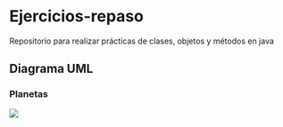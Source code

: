 # Ejercicios-repaso
Repositorio para realizar prácticas de clases, objetos y métodos en java
## Diagrama UML
### Planetas 
![](https://viewer.diagrams.net/?tags=%7B%7D&highlight=0000ff&edit=_blank&layers=1&nav=1#R7Vnbbts4EP0aA%2B1DCl2sOHl0nDTp1llk1wF2%2B0hLjMQtxVEpKnH69Z2RKOtmJ85ubgsYMGDxkBySZw6H1Gjkz9LVuWZZcgkRlyPPiVYj%2F3TkeZ4%2FmeAfIfcVEnh%2BBcRaRBXkNsBC%2FOQWdCxaiIjnnYYGQBqRdcEQlOKh6WBMa7jrNrsB2R01YzEfAIuQySH6l4hMUqFH3qTBL7iIk3pk9%2FC4qklZ3diuJE9YBHctyD8b%2BTMNYKqndDXjksirean6fd5Su56Y5srs0uH3i%2FSHk5j54psz%2FvuPeaJiAwfWyi2ThV3wlWSKG5bbSZv7mon8TqRUN%2FJPbkCZha1xsBwmQkZzdg8FzSQ3LPxel04S0OIntmcSq1wEsFob62jvkKwJKWcgQSOgoByg6bQgY3YYzXPsdlWv2O1Bl2zVaThnuaknCFKyLBfLcsrUMWU6FuoEjIHUNhoSWrPDteGrFmQJPueQcqPvsYmtPZhMrLet3P3Alu8a8QS%2BxZKWcNYyYVaw8dp441N8sG59gou9gYtHHq7VUZAuNSJTfF4YLVSMD2UDRxVktud%2FpMCU7tPwnff8tcGFTIpYYVHyG%2BpGHArcVlMLG8jIWMZCHHhetjkdN8iflhmCAPveyHLrJCKKuCIPg2GGLdcKzEAoUzIXnOAPuZw5n4JRgBOfYdltyvij5trMQOFamCidzVErd5z0skEGD%2B6cx7VhpYBa300Jhy8kBH%2BLEEKmjIhYVEkhZ2Y080fTYykMBl60iTTUwnD2qnhmVQTeG6tivEUVKctZpYgICqK0pQGci%2B82IXMvh2eTw%2BTojeUQbJHDLcgiJVb3inhdRbjO%2BI0lcbhFEpEoDwqXRoG9MF5dGP6uV8uXEsZkqzDwjq9CwehmCbKSRu8asdfFi%2BkieOuL5tEWXcAy5%2Fq2YpMkscQXec7UXgwvKIajHe%2BX%2FtELicEdvjPwKOZ1%2BgA5SSAGxeRZgyLThYp4ZHlu2syBPFi%2BwP%2FDjbm3aQRWGKCsgUnrJMOQT0tdDoUO%2BeNBzTAd8wddYQ3SYh70hOaSGXHbzSdtotl2vYIqVNYphcDrphQC97hro5qq7dbz1noe%2F8GBwxwR7lhJqs06fj38UVAuy6ZWcIs72WpdPCj33nRcQrSrD%2BxenYboIq5Ln9UW8Cm2%2F%2BU4ogWwlPawHJa%2BkJkbhs6t4W6XjkVkQvRHWeoBUgPXIgM62Ohqk1UJspalZb8fYlkfSzSRVec365W62xf9FHKreGfZ3WSSwu85yznksGm5VH3NtcZgpPlDq3j2SZ0ppuD98rZNGd2Z9uLb5mOndza1Dhg6yEY2q1ot1PVs%2BTNLhaSNf8HlLSerO8a5J%2BQs3V7OcjzxPwWDU8PddGocPxDOdj011Oyr%2B1t2Oc2%2BXgbfrlf6PEhPNyYt32HMqY7zIjSgnzHqPKK297AvaOvaLwUf1sljm1HGy0993afU4oIZbnOJs%2FYrYplg6kJ1kqFlIRKser%2FsYLmh9wqCXilUWW%2BqZU5%2FZtNxMGvfaFt33Y%2FbAu6XNNMiFeTHDx9fbSUnGJjCQjJdLkDllPml4dELUHrhvUru%2FxGKB3F3Q3Te%2FfNRMNnxHd%2F9F5%2BPsNh8faxui803XP%2FsFw%3D%3D)


